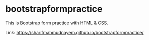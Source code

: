 # bootstrapformpractice
This is Bootstrap form practice with HTML &amp; CSS. 

Link: https://sharifmahmudnayem.github.io/bootstrapformpractice/
